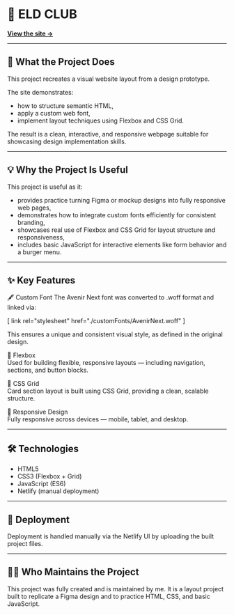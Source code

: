 # 📄 ELD CLUB

**[View the site →](https://eld-club.netlify.app)**

---

## 🔎 What the Project Does

This project recreates a visual website layout from a design prototype. 

The site demonstrates:
- how to structure semantic HTML,
- apply a custom web font,
- implement layout techniques using Flexbox and CSS Grid.   

The result is a clean, interactive, and responsive webpage suitable for showcasing design implementation skills.

---

## 💡 Why the Project Is Useful

This project is useful as it:
- provides practice turning Figma or mockup designs into fully responsive web pages,
- demonstrates how to integrate custom fonts efficiently for consistent branding,
- showcases real use of Flexbox and CSS Grid for layout structure and responsiveness,
- includes basic JavaScript for interactive elements like form behavior and a burger menu.

---

## ✨ Key Features   

🖋️ Custom Font
The Avenir Next font was converted to .woff format and linked via:

[ link rel="stylesheet" href="./customFonts/AvenirNext.woff" ]  

This ensures a unique and consistent visual style, as defined in the original design. 

🎯 Flexbox  
Used for building flexible, responsive layouts — including navigation, sections, and button blocks.

🧱 CSS Grid  
Card section layout is built using CSS Grid, providing a clean, scalable structure.

📱 Responsive Design  
Fully responsive across devices — mobile, tablet, and desktop.

---

## 🛠️ Technologies 

- HTML5  
- CSS3 (Flexbox + Grid) 
- JavaScript (ES6)   
- Netlify (manual deployment)

---

## 🚀 Deployment 

Deployment is handled manually via the Netlify UI by uploading the built project files.

---

## 👨‍💻 Who Maintains the Project 

This project was fully created and is maintained by me.
It is a layout project built to replicate a Figma design and to practice HTML, CSS, and basic JavaScript.
